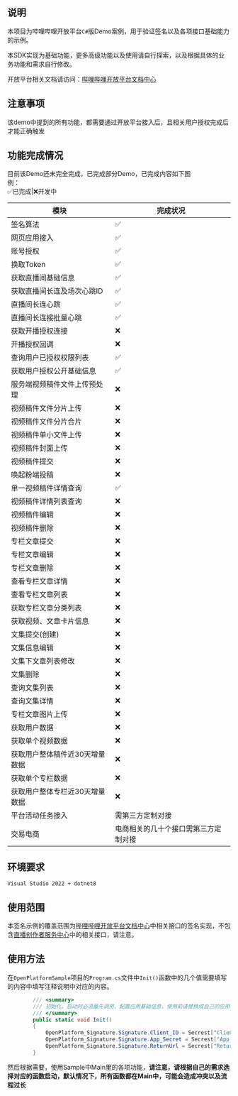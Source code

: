 ## 说明 
本项目为哔哩哔哩开放平台`C#`版Demo案例，用于验证签名以及各项接口基础能力的示例。  

本SDK实现为基础功能，更多高级功能以及使用请自行探索，以及根据具体的业务功能和需求自行修改。

开放平台相关文档请访问：[哔哩哔哩开放平台文档中心](https://open.bilibili.com/doc)

## 注意事项
该demo中提到的所有功能，都需要通过开放平台接入后，且相关用户授权完成后才能正确触发

## 功能完成情况
目前该Demo还未完全完成，已完成部分Demo，已完成内容如下图  
例：  
✅已完成|❌开发中

|模块|完成状况|
|--|--|
|签名算法|✅|
|网页应用接入|✅|
|账号授权|✅|
|换取Token|✅|
|获取直播间基础信息|✅|
|获取直播间长连及场次心跳ID|✅|
|直播间长连心跳|✅|
|直播间长连接批量心跳|✅|
|获取开播授权连接|❌|
|开播授权回调|❌|
|查询用户已授权权限列表|✅|
|获取用户授权公开基础信息|✅|
|服务端视频稿件文件上传预处理|❌|
|视频稿件文件分片上传|❌|
|视频稿件文件分片合片|❌|
|视频稿件单小文件上传|❌|
|视频稿件封面上传|❌|
|视频稿件提交|❌|
|唤起粉端投稿|❌|
|单一视频稿件详情查询|✅|
|视频稿件详情列表查询|❌|
|视频稿件编辑|❌|
|视频稿件删除|❌|
|专栏文章提交|❌|
|专栏文章编辑|❌|
|专栏文章删除|❌|
|查看专栏文章详情|❌|
|查看专栏文章列表|❌|
|获取专栏文章分类列表|❌|
|获取视频、文章卡片信息|❌|
|文集提交(创建)|❌|
|文集信息编辑|❌|
|文集下文章列表修改|❌|
|文集删除|❌|
|查询文集列表|❌|
|查询文集详情|❌|
|专栏文章图片上传|❌|
|获取用户数据|❌|
|获取单个视频数据|❌|
|获取用户整体稿件近30天增量数据|❌|
|获取单个专栏数据|❌|
|获取用户整体专栏近30天增量数据|❌|
|平台活动任务接入|需第三方定制对接|
|交易电商|电商相关的几十个接口需第三方定制对接|

## 环境要求
`Visual Studio 2022 + dotnet8`

## 使用范围
本签名示例的覆盖范围为[哔哩哔哩开放平台文档中心](https://open.bilibili.com/doc)中相关接口的签名实现，不包含[直播创作者服务中心](https://open-live.bilibili.com/document/bdb1a8e5-a675-5bfe-41a9-7a7163f75dbf#h1-u5E73u53F0u4ECBu7ECD)中的相关接口，请注意。

## 使用方法
在`OpenPlatformSample`项目的`Program.cs`文件中`Init()`函数中的几个值需要填写的内容中填写注释说明中对应的内容。
```C#
        /// <summary>
        /// 初始化，启动时必须最先调用，配置应用基础信息，使用前请替换成自己的应用信息
        /// </summary>
        public static void Init()
        {
            OpenPlatform_Signature.Signature.Client_ID = Secrest["Client_ID"];//入驻开放平台后，通过并且创建应用完成后，应用的Client_ID（https://open.bilibili.com/company-core）
            OpenPlatform_Signature.Signature.App_Secret = Secrest["App_Secret"];//入驻开放平台后，通过并且创建应用完成后，应用的App_Secret(https://open.bilibili.com/company-core)
            OpenPlatform_Signature.Signature.ReturnUrl = Secrest["ReturnUrl"];//创建应用后，开发者自行设置的'应用回调域'（https://open.bilibili.com/company-core/{Client_ID}/detail）
        }
```
然后根据需要，使用Sample中Main里的各项功能，**请注意，请根据自己的需求选择对应的函数启动，默认情况下，所有函数都在Main中，可能会造成冲突以及流程过长**
